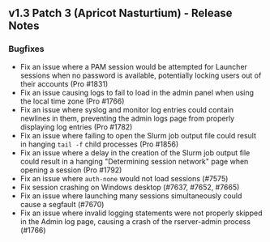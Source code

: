## v1.3 Patch 3 (Apricot Nasturtium) - Release Notes

### Bugfixes

- Fix an issue where a PAM session would be attempted for Launcher sessions when no password is available, potentially locking users out of their accounts (Pro #1831)
- Fix an issue causing logs to fail to load in the admin panel when using the local time zone (Pro #1766)
- Fix an issue where syslog and monitor log entries could contain newlines in them, preventing the admin logs page from properly displaying log entries (Pro #1782)
- Fix an issue where failing to open the Slurm job output file could result in hanging `tail -f` child processes (Pro #1856)
- Fix an issue where a delay in the creation of the Slurm job output file could result in a hanging "Determining session network" page when opening a session (Pro #1792)
- Fix an issue where `auth-none` would not load sessions (#7575)
- Fix session crashing on Windows desktop (#7637, #7652, #7665)
- Fix an issue where launching many sessions simultaneously could cause a segfault (#7670)
- Fix an issue where invalid logging statements were not properly skipped in the Admin log page, causing a crash of the rserver-admin process (#1766)
